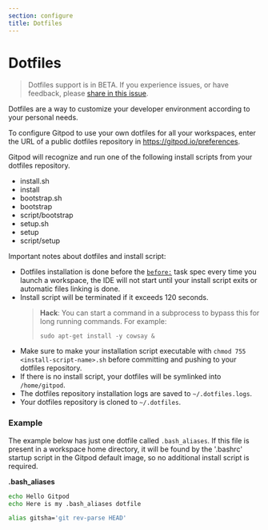 ```yaml
---
section: configure
title: Dotfiles
---
```


<script context="module">
  export const prerender = true;
</script>

# Dotfiles

> Dotfiles support is in BETA. If you experience issues, or have feedback, please [share in this issue](https://github.com/gitpod-io/gitpod/issues/7603).

Dotfiles are a way to customize your developer environment according to your personal needs.

To configure Gitpod to use your own dotfiles for all your workspaces, enter the URL of a public dotfiles repository in https://gitpod.io/preferences.

Gitpod will recognize and run one of the following install scripts from your dotfiles repository.

- install.sh
- install
- bootstrap.sh
- bootstrap
- script/bootstrap
- setup.sh
- setup
- script/setup

Important notes about dotfiles and install script:

- Dotfiles installation is done before the [`before:`](/docs/config-start-tasks#prebuild-and-new-workspaces) task spec every time you launch a workspace, the IDE will not start until your install script exits or automatic files linking is done.
- Install script will be terminated if it exceeds 120 seconds.
  > **Hack**: You can start a command in a subprocess to bypass this for long running commands. For example:
  >
  > `sudo apt-get install -y cowsay &`
- Make sure to make your installation script executable with `chmod 755 <install-script-name>.sh` before committing and pushing to your dotfiles repository.
- If there is no install script, your dotfiles will be symlinked into `/home/gitpod`.
- The dotfiles repository installation logs are saved to `~/.dotfiles.logs`.
- Your dotfiles repository is cloned to `~/.dotfiles`.

### Example

The example below has just one dotfile called `.bash_aliases`. If this file is present in a workspace home directory, it will be found by the '.bashrc' startup script in the Gitpod default image, so no additional install script is required.

**.bash_aliases**

```sh
echo Hello Gitpod
echo Here is my .bash_aliases dotfile

alias gitsha='git rev-parse HEAD'
```

